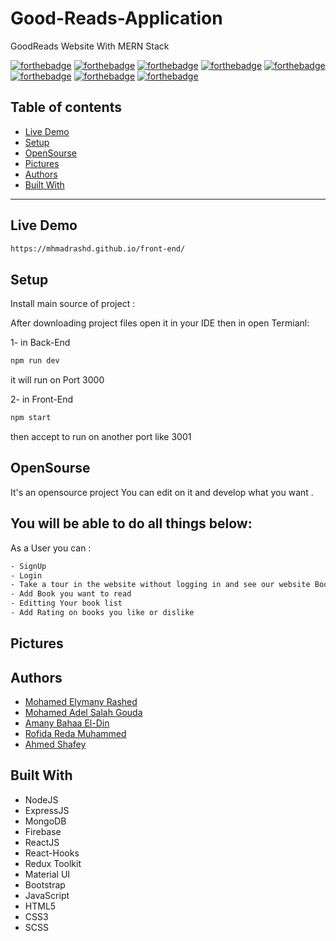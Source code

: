 # Good-Reads-Application
GoodReads Website With MERN Stack

[![forthebadge](https://forthebadge.com/images/badges/built-with-love.svg)](https://forthebadge.com)
[![forthebadge](https://forthebadge.com/images/badges/built-by-developers.svg)](https://forthebadge.com)
[![forthebadge](https://forthebadge.com/images/badges/uses-git.svg)](https://forthebadge.com)
[![forthebadge](https://forthebadge.com/images/badges/made-with-javascript.svg)](https://forthebadge.com)
[![forthebadge](https://forthebadge.com/images/badges/uses-html.svg)](https://forthebadge.com)
[![forthebadge](https://forthebadge.com/images/badges/uses-css.svg)](https://forthebadge.com)
[![forthebadge](https://forthebadge.com/images/badges/powered-by-coffee.svg)](https://forthebadge.com)
[![forthebadge](https://forthebadge.com/images/badges/uses-js.svg)](https://forthebadge.com)

## Table of contents
* [Live Demo](#live-demo)
* [Setup](#setup)
* [OpenSourse](#opensourse)
* [Pictures](#pictures)
* [Authors](#authors)
* [Built With](#built-with)
***

## Live Demo

```bash
https://mhmadrashd.github.io/front-end/
```

## Setup

Install main source of project :

After downloading project files open it in your IDE then in open Termianl:

1- in Back-End

```bash
npm run dev 
```
it will run on Port 3000

2- in Front-End

```bash
npm start 
```
then accept to run on another port like 3001

## OpenSourse

  It's an opensource project You can edit on it and develop what you want .

## You will be able to do all things below:

As a User you can : 

```bash
- SignUp
- Login
- Take a tour in the website without logging in and see our website Books, Authors, Catergories and many features
- Add Book you want to read
- Editting Your book list 
- Add Rating on books you like or dislike
```

## Pictures


## Authors
* [Mohamed Elymany Rashed](https://github.com/mhmadrashd)
* [Mohamed Adel Salah Gouda](https://github.com/Mohamedadelsaleh)
* [Amany Bahaa El-Din](https://github.com/AmanyBahaaEldin)
* [Rofida  Reda Muhammed](https://github.com/RofidaReda1067)
* [Ahmed Shafey](https://github.com/shafey01)

## Built With
* NodeJS
* ExpressJS
* MongoDB
* Firebase
* ReactJS
* React-Hooks
* Redux Toolkit
* Material UI
* Bootstrap
* JavaScript
* HTML5
* CSS3
* SCSS




